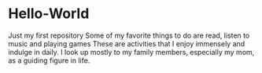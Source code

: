 # Hello-World
Just my first repository
Some of my favorite things to do are read, listen to music and playing games
These are activities that I enjoy immensely and indulge in daily.
 I look up mostly to my family members, especially
my mom, as a guiding figure in life. 
